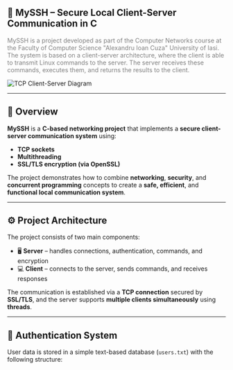 ## 🔐 MySSH – Secure Local Client-Server Communication in C

<p style="font-size:14px; color:gray;">
MySSH is a project developed as part of the Computer Networks course at the Faculty of Computer Science "Alexandru Ioan Cuza" University of Iasi.  
The system is based on a client-server architecture, where the client is able to transmit Linux commands to the server.  
The server receives these commands, executes them, and returns the results to the client.
</p>

![TCP Client-Server Diagram](https://www.geeksforgeeks.org/c/tcp-server-client-implementation-in-c/)

---

## 🧩 **Overview**

**MySSH** is a **C-based networking project** that implements a **secure client-server communication system** using:
- **TCP sockets**
- **Multithreading**
- **SSL/TLS encryption (via OpenSSL)**

The project demonstrates how to combine **networking**, **security**, and **concurrent programming** concepts to create a **safe, efficient**, and **functional local communication system**.

---

## ⚙️ **Project Architecture**

The project consists of two main components:
- 🖥️ **Server** – handles connections, authentication, commands, and encryption  
- 💻 **Client** – connects to the server, sends commands, and receives responses  

The communication is established via a **TCP connection** secured by **SSL/TLS**, and the server supports **multiple clients simultaneously** using **threads**.

---

## 🧠 **Authentication System**

User data is stored in a simple text-based database (`users.txt`) with the following structure:

